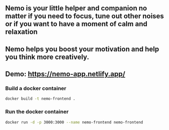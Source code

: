 ## Nemo is your little helper and companion no matter if you need to focus, tune out other noises or if you want to have a moment of calm and relaxation

## Nemo helps you boost your motivation and help you think more creatively.

## Demo: https://nemo-app.netlify.app/

### Build a docker container
```bash
docker build -t nemo-frontend .
```

### Run the docker container
```bash
docker run -d -p 3000:3000 --name nemo-frontend nemo-frontend
```